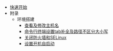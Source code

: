 - [快速开始](/linux/ "Linux")
- 附录
  - 环境搭建
    - [查看及修改主机名](/linux/doc/查看及修改主机名.md)
    - [命令行终端设置tab补全及路径不区分大小写](/linux/doc/命令行终端设置tab补全及路径不区分大小写.md)
    - [关闭防火墙和SELinux](/linux/doc/关闭防火墙和SELinux.md)
    - [设置开机自启动](/linux/doc/设置开机自启动.md)
